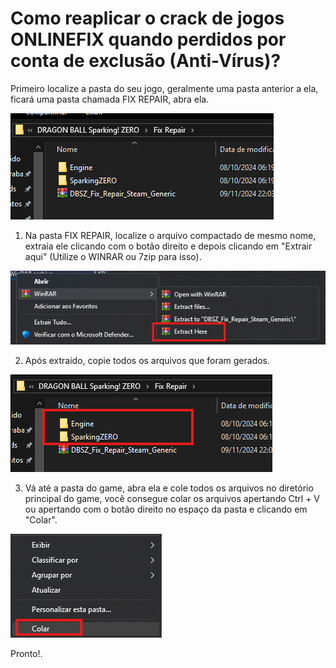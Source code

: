 # Como reaplicar o crack de jogos ONLINEFIX quando perdidos por conta de exclusão (Anti-Vírus)?

Primeiro localize a pasta do seu jogo, geralmente uma pasta anterior a ela, ficará uma pasta chamada FIX REPAIR, abra ela.

![Pasta FIX](./assets/9-1.png)

1. Na pasta FIX REPAIR, localize o arquivo compactado de mesmo nome, extraia ele clicando com o botão direito e depois clicando em "Extrair aqui" (Utilize o WINRAR ou 7zip para isso).

![Extrair Aqui](./assets/9-2.png)

2. Após extraido, copie todos os arquivos que foram gerados.

![Copiar](./assets/9-3.png)

3.  Vá até a pasta do game, abra ela e cole todos os arquivos no diretório principal do game, você consegue colar os arquivos apertando Ctrl + V ou apertando com o botão direito no espaço da pasta e clicando em "Colar".

![Colar](./assets/9-4.png)


Pronto!.
